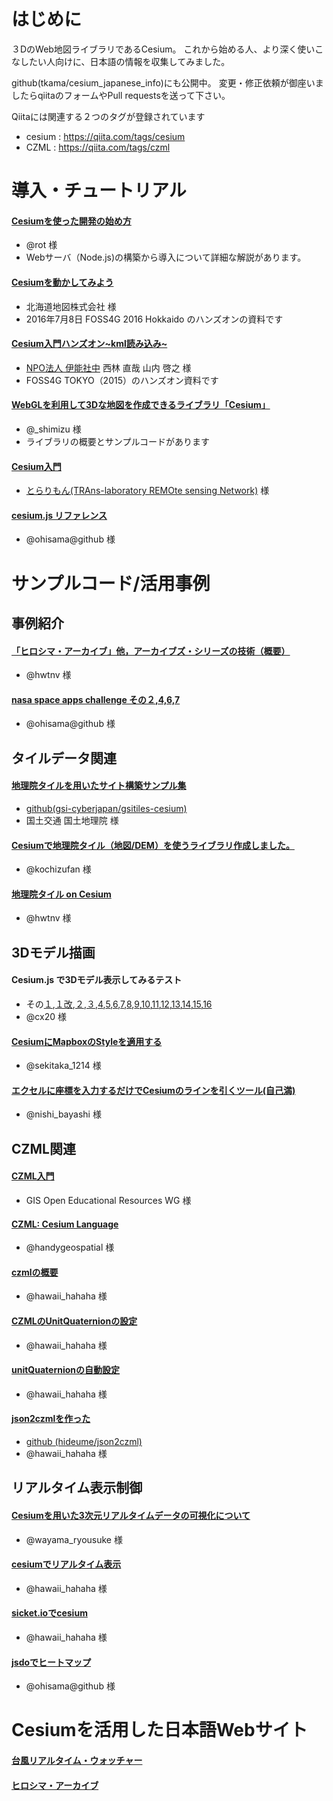 # はじめに
３DのWeb地図ライブラリであるCesium。
これから始める人、より深く使いこなしたい人向けに、日本語の情報を収集してみました。

github(tkama/cesium_japanese_info)にも公開中。
変更・修正依頼が御座いましたらqiitaのフォームやPull requestsを送って下さい。

Qiitaには関連する２つのタグが登録されています
 - cesium : https://qiita.com/tags/cesium
 - CZML : https://qiita.com/tags/czml

# 導入・チュートリアル

#### [Cesiumを使った開発の始め方]( https://qiita.com/rot/items/bf7434d299e58d4c5a2a)
 - @rot 様
 - Webサーバ（Node.js)の構築から導入について詳細な解説があります。

#### [Cesiumを動かしてみよう](https://www.slideshare.net/Ihizaki/cesium-63857910)
 - 北海道地図株式会社 様
 - 2016年7月8日 FOSS4G 2016 Hokkaido のハンズオンの資料です

#### [Cesium入門ハンズオン~kml読み込み~](http://sssslide.com/www.slideshare.net/sagara1020/cesiumkml)
 - [NPO法人 伊能社中](http://www.iknowshachu.org/) 西林 直哉 山内 啓之 様
 - FOSS4G TOKYO（2015）のハンズオン資料です
 
#### [WebGLを利用して3Dな地図を作成できるライブラリ「Cesium」](https://shimz.me/blog/cesium/2867)
 - @_shimizu 様
 - ライブラリの概要とサンプルコードがあります

#### [Cesium入門](http://pen.agbi.tsukuba.ac.jp/~torarimon/?Cesium%C6%FE%CC%E7)
 - [とらりもん(TRAns-laboratory REMOte sensing Network)](http://pen.agbi.tsukuba.ac.jp/~torarimon/) 様

#### [cesium.js リファレンス](https://qiita.com/ohisama@github/items/9b9788b3f62e709b6df3)
 - @ohisama@github 様

# サンプルコード/活用事例
## 事例紹介

####  [「ヒロシマ・アーカイブ」他，アーカイブズ・シリーズの技術（概要）](https://qiita.com/hwtnv/items/ee26b92429414543d3dc)
- @hwtnv 様

#### [nasa space apps challenge その２,4,6,7](https://qiita.com/ohisama@github/items/91f5f3666fd9a38361c6)
- @ohisama@github 様

## タイルデータ関連

#### [地理院タイルを用いたサイト構築サンプル集](http://maps.gsi.go.jp/development/sample.html#sample-cs)
- [github(gsi-cyberjapan/gsitiles-cesium)](https://github.com/gsi-cyberjapan/gsitiles-cesium/blob/gh-pages/index.html) 
- 国土交通 国土地理院 様

#### [Cesiumで地理院タイル（地図/DEM）を使うライブラリ作成しました。](https://qiita.com/kochizufan/items/b338ac856425c0fa925b)
 - @kochizufan 様 

#### [地理院タイル on Cesium](https://qiita.com/hwtnv/items/09428ac87ffb2ee8750a)
 - @hwtnv 様

## 3Dモデル描画
#### Cesium.js で3Dモデル表示してみるテスト 
 - その[１](http://jsdo.it/cx20/UKCJB),[１改](http://jsdo.it/cx20/8BJd),[２](http://jsdo.it/cx20/6x4K),[３](http://jsdo.it/cx20/szBJ),[4](http://jsdo.it/cx20/WAZQ),[5](http://jsdo.it/cx20/UK9I),[6](http://jsdo.it/cx20/OTgK),[7](http://jsdo.it/cx20/uCVF),[8](http://jsdo.it/cx20/Gtr7),[9](http://jsdo.it/cx20/oszd),[10](http://jsdo.it/cx20/OGzk),[11](http://jsdo.it/cx20/Mj2H),[12](http://jsdo.it/cx20/eXjf),[13](http://jsdo.it/cx20/06Sb),[14](http://jsdo.it/cx20/CXer),[15](http://jsdo.it/cx20/YL6v),[16](http://jsdo.it/cx20/Mp3v)
 - @cx20 様

#### [CesiumにMapboxのStyleを適用する](https://qiita.com/sekitaka_1214/items/41f5feab0d5af1282d50)
 - @sekitaka_1214 様

#### [エクセルに座標を入力するだけでCesiumのラインを引くツール(自己満)](https://qiita.com/nishi_bayashi/items/a01e884bd7e427165697)
 - @nishi_bayashi 様

## CZML関連

####  [CZML入門](https://gis-oer.github.io/gitbook/book/GIS%E3%82%AA%E3%83%BC%E3%83%97%E3%83%B3%E6%95%99%E6%9D%90/%E3%82%A4%E3%83%B3%E3%82%BF%E3%83%BC%E3%83%8D%E3%83%83%E3%83%88%E3%81%AE%E6%B4%BB%E7%94%A8/CZML/CZML.html)
 - GIS Open Educational Resources WG 様

#### [CZML: Cesium Language](https://qiita.com/handygeospatial/items/93060c4c1a488f7aed99)
 - @handygeospatial 様

#### [czmlの概要](https://qiita.com/hawaii_hahaha/items/478188bdb2a128e0dfc0)
 - @hawaii_hahaha 様

#### [CZMLのUnitQuaternionの設定]()
 - @hawaii_hahaha 様

#### [unitQuaternionの自動設定](https://qiita.com/hawaii_hahaha/items/e0897d4dbafbf6a10410)
 - @hawaii_hahaha 様

#### [json2czmlを作った](https://qiita.com/hawaii_hahaha/items/bcc7885dbdaf61f08424)
 - [github (hideume/json2czml)](https://github.com/hideume/json2czml)
 - @hawaii_hahaha 様

## リアルタイム表示制御

#### [Cesiumを用いた3次元リアルタイムデータの可視化について](https://www.slideshare.net/makinux7/cesium3)
 - @wayama_ryousuke 様 

#### [cesiumでリアルタイム表示](https://qiita.com/hawaii_hahaha/items/a6f8b7881975808b5923)
 - @hawaii_hahaha 様

#### [sicket.ioでcesium](https://qiita.com/hawaii_hahaha/items/80d45460e2257c77aa10)
 - @hawaii_hahaha 様

#### [jsdoでヒートマップ](https://qiita.com/ohisama@github/items/4fb498363d46c8a4c4a9)
 - @ohisama@github 様 

# Cesiumを活用した日本語Webサイト
#### [台風リアルタイム・ウォッチャー](https://typhoon.mapping.jp/2014t08.html)
#### [ヒロシマ・アーカイブ](http://hiroshima.mapping.jp/index_jp.html)
 
